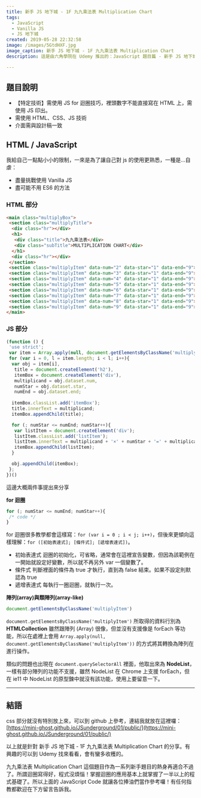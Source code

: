 ```yaml
---
title: 新手 JS 地下城 - 1F 九九乘法表 Multiplication Chart
tags: 
  - JavaScript
  - Vanilla JS
  - JS 地下城
created: 2019-05-28 22:32:58
image: /images/5GtdHXF.jpg
image_caption: 新手 JS 地下城 - 1F 九九乘法表 Multiplication Chart
description: 這是由六角學院在 Udemy 推出的：JavaScript 題目篇 - 新手 JS 地下城，所出的題目。裡面有各種有趣的題型可以練習，如果是剛接觸前端的捧油們可以在這裡面找一些題目來練練手。也可以在練習過後爬爬其他人所分享的製作方法，多方比較過後一定會有所成長的！ 

---
```


## 題目說明

* 【特定技術】需使用 JS for 迴圈技巧，裡頭數字不能直接寫在 HTML 上，需使用 JS 印出。
* 需使用 HTML、CSS、JS 技術
* 介面需與設計稿一致

## HTML / JavaScript

我給自己一點點小小的限制，一來是為了讓自己對 js 的使用更熟悉，一種是...自虐：

* 盡量挑戰使用 Vanilla JS
* 盡可能不用 ES6 的方法

### HTML 部分

```html
<main class="multiplyBox">
 <section class="multiplyTitle">
  <div class="hr"></div>
  <h1>
   <div class="title">九九乘法表</div>
   <div class="subTitle">MULTIPLICATION CHART</div>
  </h1>
  <div class="hr"></div>
 </section>
 <section class="multiplyItem" data-num="2" data-star="1" data-end="9"></section>
 <section class="multiplyItem" data-num="3" data-star="1" data-end="9"></section>
 <section class="multiplyItem" data-num="4" data-star="1" data-end="9"></section>
 <section class="multiplyItem" data-num="5" data-star="1" data-end="9"></section>
 <section class="multiplyItem" data-num="6" data-star="1" data-end="9"></section>
 <section class="multiplyItem" data-num="7" data-star="1" data-end="9"></section>
 <section class="multiplyItem" data-num="8" data-star="1" data-end="9"></section>
 <section class="multiplyItem" data-num="9" data-star="1" data-end="9"></section>
</main>
```

### JS 部分

```js
(function () {
 'use strict';
 var item = Array.apply(null, document.getElementsByClassName('multiplyItem'));
 for (var i = 0, l = item.length; i < l; i++){
  var obj = item[i],
   title = document.createElement('h2'),
   itemBox = document.createElement('div'),
   multiplicand = obj.dataset.num,
   numStar = obj.dataset.star,
   numEnd = obj.dataset.end;
  
  itemBox.classList.add('itemBox');
  title.innerText = multiplicand;
  itemBox.appendChild(title);

  for (; numStar <= numEnd; numStar++){
   var listItem = document.createElement('div');
   listItem.classList.add('listItem');
   listItem.innerText = multiplicand + '×' + numStar + '=' + multiplicand*numStar;
   itemBox.appendChild(listItem);
  }

  obj.appendChild(itemBox);
 };
})()

```

這邊大概兩件事提出來分享

**for 迴圈**

```js
for (; numStar <= numEnd; numStar++){
 /* code */
}
```

for 迴圈很多教學都會這樣寫：`for (var i = 0 ; i < j; i++)`，但後來更傾向這樣理解：`for ([初始表達式]; [條件式]; [遞增表達式])`。

* 初始表達式
    迴圈的初始化，可省略，通常會在這裡宣告變數，但因為該範例在一開始就設定好變數，所以就不再另外 var 一個變數了。
* 條件式
    判斷裡面的條件為 true 才執行，直到為 false 結束。如果不設定則默認為 true
* 遞增表達式
    每執行一圈迴圈，就執行一次。

**陣列(array)與類陣列(array-like)**

```js
document.getElementsByClassName('multiplyItem')
```

`document.getElementsByClassName('multiplyItem')` 所取得的資料行別為 **HTMLCollection** 雖然跟陣列 (Array) 很像，但並沒有支援像是 forEach 等功能，所以在處裡上會用 `Array.apply(null, document.getElementsByClassName('multiplyItem'))` 的方式將其轉換為陣列在進行操作。

類似的問題也出現在 `document.querySelectorAll` 裡面，他取出來為 **NodeList**，一樣有部分陣列的功能不支援，雖然 NodeList 在 Chrome 上支援 forEach，但在 ie11 中 NodeList 的原型鍊中就沒有該功能，使用上要留意一下。

---

## 結語

css 部分就沒有特別放上來，可以到 github 上參考，連結我就放在這裡囉：
[https://mini-ghost.github.io/JSunderground/01/public/](https://mini-ghost.github.io/JSunderground/01/public/)

以上就是針對 新手 JS 地下城 - 1F 九九乘法表 Multiplication Chart 的分享。有興趣的可以到 Udemy 找來看看，會有蠻多收穫的。

九九乘法表 Multiplication Chart 這個題目作為一系列新手題目的熱身再適合不過了。所謂迴圈寫得好，程式沒煩惱！掌握迴圈的應用基本上就掌握了一半以上的程式基礎了。所以上面的 JavaScript Code 就讓各位捧油們當作參考囉！有任何指教都歡迎在下方留言告訴我。
